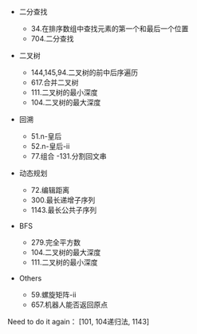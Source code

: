 
- 二分查找
    - 34.在排序数组中查找元素的第一个和最后一个位置
    - 704.二分查找

- 二叉树
    - 144,145,94.二叉树的前中后序遍历
    - 617.合并二叉树
    - 111.二叉树的最小深度
    - 104.二叉树的最大深度

- 回溯
    - 51.n-皇后
    - 52.n-皇后-ii
    - 77.组合
    -131.分割回文串

- 动态规划
    - 72.编辑距离
    - 300.最长递增子序列
    - 1143.最长公共子序列

- BFS
    - 279.完全平方数
    - 104.二叉树的最大深度
    - 111.二叉树的最小深度

- Others
    - 59.螺旋矩阵-ii
    - 657.机器人能否返回原点


Need to do it again：
[101, 104递归法, 1143]